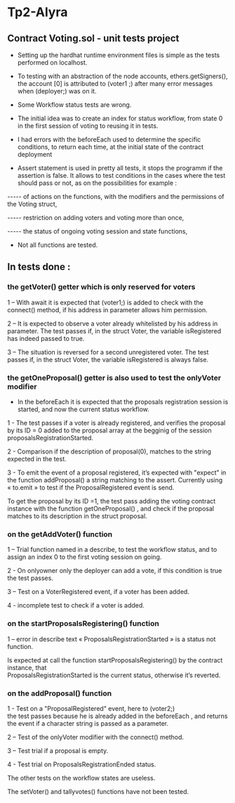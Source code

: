 # Tp2-Alyra


##      Contract Voting.sol - unit tests project

- Setting up the hardhat runtime environment files is simple as the tests performed on localhost.

- To testing with an abstraction of the node accounts,  ethers.getSigners(),  
 the account [0] is attributed to (voter1 ;) after many error messages when (deployer;) was on it.

- Some Workflow status tests are wrong.

- The initial idea was to create an index for status workflow, 
  from state 0 in the first session of voting to reusing it in tests.

- I had errors with the beforeEach used to determine the specific conditions, 
  to return each time, at the initial state of the contract deployment

- Assert statement is used in pretty all tests, it stops the programm if the assertion is false. 
 It allows to test conditions in the cases where the test should pass or not, as on the possibilities for example :

----- of actions on the functions, with the modifiers and the permissions of the Voting struct,

----- restriction on adding voters and voting more than once,

----- the status of ongoing voting session and state functions,

- Not all functions are tested.




## In tests done :




### the getVoter() getter which is only reserved for voters




1 – With await it is expected that (voter1;) is added to check with the connect() method,
if his address in parameter allows him permission.

2 – It is expected to observe a voter already whitelisted by his address in parameter. 
The test passes if, in the struct Voter, the variable isRegistered has indeed passed to true.

3 – The situation is reversed for a second unregistered voter. The test passes if, in the struct Voter, 
the variable isRegistered is always false.







### the getOneProposal() getter is also used to test the onlyVoter modifier




- In the beforeEach it is expected that the proposals registration session is started, 
and now the current status workflow.

1 - The test passes if a voter is already registered, and verifies the proposal by its ID = 0 added to the 
proposal array at the begginig of the session proposalsRegistrationStarted.

2 - Comparison if the description of proposal(0), matches to the string expected in the test.

3 - To emit the event of a proposal registered, it’s expected with "expect" in the function addProposal() 
a string matching to the assert. Currently using « to.emit » to test if the ProposalRegistered event is send.

To get the proposal by its ID =1, the test pass adding the voting contract instance with the function getOneProposal() , 
and check if the proposal matches to its description in the struct proposal.






### on the getAddVoter() function




1 – Trial function named in a describe, to test the workflow status, 
and to assign an index 0 to the first voting session on going.

2 - On onlyowner only the deployer can add a vote, if this condition is true the test passes.

3 – Test on a VoterRegistered event, if a voter has been added.
 
4 - incomplete test to check if a voter is added.







### on the startProposalsRegistering() function



1 – error in describe text « ProposalsRegistrationStarted » is a status not function.

Is expected at call the function startProposalsRegistering() by the contract instance, that  
ProposalsRegistrationStarted is the current status, otherwise it’s reverted.






### on the addProposal() function




1 - Test on a "ProposalRegistered" event, here to (voter2;)  
the test passes because he is already added in the beforeEach , 
and returns the event if a character string is passed as a parameter.

2 – Test of the onlyVoter modifier with the connect() method.

3 – Test trial if a proposal is empty.

4 - Test trial on ProposalsRegistrationEnded status.


The other tests on the workflow states are useless.

The setVoter() and tallyvotes() functions have not been tested.
